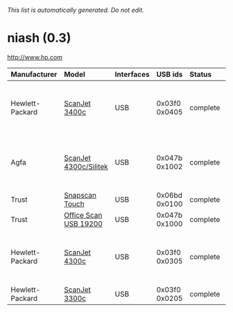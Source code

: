 _This list is automatically generated. Do not edit._

# niash (0.3) #
http://www.hp.com

| **Manufacturer** | **Model** | **Interfaces** | **USB ids** | **Status** | **Comment** | **URL** |
|:-----------------|:----------|:---------------|:------------|:-----------|:------------|:--------|
|Hewlett-Packard|[ScanJet 3400c](NiashScanJet3400c.md)|USB|0x03f0 0x0405|complete|  |If you use Linux 2.6, version 2.6.8 or newer is necessary.|
|Agfa|[ScanJet 4300c/Silitek](NiashScanJet4300cSilitek.md)|USB|0x047b 0x1002|complete|http://www.agfa.com|If you use Linux 2.6, version 2.6.8 or newer is necessary.|
|Trust|[Snapscan Touch](NiashSnapscanTouch.md)|USB|0x06bd 0x0100|complete|http://www.trust.com|  |
|Trust|[Office Scan USB 19200](NiashOfficeScanUSB19200.md)|USB|0x047b 0x1000|complete|  |  |
|Hewlett-Packard|[ScanJet 4300c](NiashScanJet4300c.md)|USB|0x03f0 0x0305|complete|  |If you use Linux 2.6, version 2.6.8 or newer is necessary.|
|Hewlett-Packard|[ScanJet 3300c](NiashScanJet3300c.md)|USB|0x03f0 0x0205|complete|  |  |